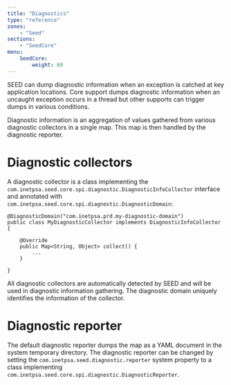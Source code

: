 ```yaml
---
title: "Diagnostics"
type: "reference"
zones:
    - "Seed"
sections:
    - "SeedCore"
menu:
    SeedCore:
        weight: 60
---
```


SEED can dump diagnostic information when an exception is catched at key application locations. Core support dumps 
diagnostic information when an uncaught exception occurs in a thread but other supports can trigger dumps in various 
conditions.

Diagnostic information is an aggregation of values gathered from various diagnostic collectors in a single map. This map
is then handled by the diagnostic reporter. 

# Diagnostic collectors

A diagnostic collector is a class implementing the `com.inetpsa.seed.core.spi.diagnostic.DiagnosticInfoCollector` 
interface and annotated with `com.inetpsa.seed.core.spi.diagnostic.DiagnosticDomain`:

    @DiagnosticDomain("com.inetpsa.prd.my-diagnostic-domain")
    public class MyDiagnosticCollector implements DiagnosticInfoCollector {

        @Override
        public Map<String, Object> collect() {
            ...
        }
        
    }

All diagnostic collectors are automatically detected by SEED and will be used in diagnostic information gathering. The
diagnostic domain uniquely identifies the information of the collector.

# Diagnostic reporter

The default diagnostic reporter dumps the map as a YAML document in the system temporary directory. The diagnostic 
reporter can be changed by setting the `com.inetpsa.seed.diagnostic.reporter` system property to a class 
implementing `com.inetpsa.seed.core.spi.diagnostic.DiagnosticReporter`.

